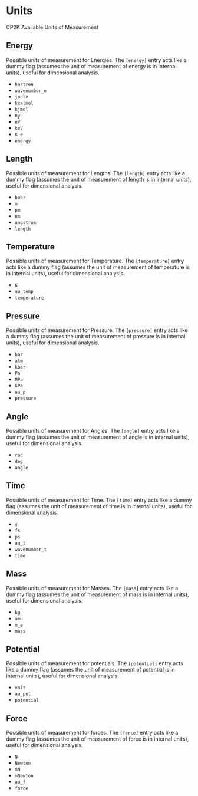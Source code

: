 # Units

CP2K Available Units of Measurement

## Energy

Possible units of measurement for Energies. The `[energy]` entry acts like a dummy flag (assumes the unit of measurement of energy is in internal units), useful for dimensional analysis.

- `hartree`
- `wavenumber_e`
- `joule`
- `kcalmol`
- `kjmol`
- `Ry`
- `eV`
- `keV`
- `K_e`
- `energy`

## Length

Possible units of measurement for Lengths. The `[length]` entry acts like a dummy flag (assumes the unit of measurement of length is in internal units), useful for dimensional analysis.

- `bohr`
- `m`
- `pm`
- `nm`
- `angstrom`
- `length`

## Temperature

Possible units of measurement for Temperature. The `[temperature]` entry acts like a dummy flag (assumes the unit of measurement of temperature is in internal units), useful for dimensional analysis.

- `K`
- `au_temp`
- `temperature`

## Pressure

Possible units of measurement for Pressure. The `[pressure]` entry acts like a dummy flag (assumes the unit of measurement of pressure is in internal units), useful for dimensional analysis.

- `bar`
- `atm`
- `kbar`
- `Pa`
- `MPa`
- `GPa`
- `au_p`
- `pressure`

## Angle

Possible units of measurement for Angles. The `[angle]` entry acts like a dummy flag (assumes the unit of measurement of angle is in internal units), useful for dimensional analysis.

- `rad`
- `deg`
- `angle`

## Time

Possible units of measurement for Time. The `[time]` entry acts like a dummy flag (assumes the unit of measurement of time is in internal units), useful for dimensional analysis.

- `s`
- `fs`
- `ps`
- `au_t`
- `wavenumber_t`
- `time`

## Mass

Possible units of measurement for Masses. The `[mass`\] entry acts like a dummy flag (assumes the unit of measurement of mass is in internal units), useful for dimensional analysis.

- `kg`
- `amu`
- `m_e`
- `mass`

## Potential

Possible units of measurement for potentials. The `[potential]` entry acts like a dummy flag (assumes the unit of measurement of potential is in internal units), useful for dimensional analysis.

- `volt`
- `au_pot`
- `potential`

## Force

Possible units of measurement for forces. The `[force]` entry acts like a dummy flag (assumes the unit of measurement of force is in internal units), useful for dimensional analysis.

- `N`
- `Newton`
- `mN`
- `mNewton`
- `au_f`
- `force`
